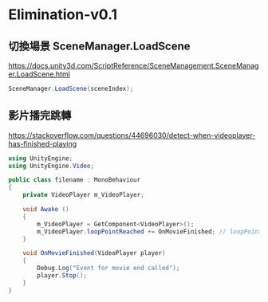 # Elimination-v0.1 
## 切換場景 SceneManager.LoadScene
https://docs.unity3d.com/ScriptReference/SceneManagement.SceneManager.LoadScene.html
```c#
SceneManager.LoadScene(sceneIndex);
```
## 影片播完跳轉 
https://stackoverflow.com/questions/44696030/detect-when-videoplayer-has-finished-playing
```c#
using UnityEngine;
using UnityEngine.Video;

public class filename : MonoBehaviour
{
    private VideoPlayer m_VideoPlayer;

    void Awake () 
    {
        m_VideoPlayer = GetComponent<VideoPlayer>();
        m_VideoPlayer.loopPointReached += OnMovieFinished; // loopPointReached is the event for the end of the video
    }

    void OnMovieFinished(VideoPlayer player)
    {
        Debug.Log("Event for movie end called");
        player.Stop();
    }
}
```

